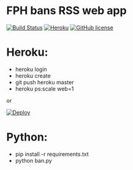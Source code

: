 FPH bans RSS web app
======
[![Build Status](https://travis-ci.com/stqism/fph_bans.svg?token=Tpv4j5YDTwy7oaWvJpJ3&branch=master)](https://travis-ci.com/stqism/fph_bans) [![Heroku](https://heroku-badge.herokuapp.com/?app=fph-bans&style=flat&svg=1)](https://fph-bans.herokuapp.com) [![GitHub license](http://img.shields.io/:license-proprietary-blue.svg)](https://github.com/stqism/fph_bans/blob/master/licence.md)


Heroku:
===
* heroku login
* heroku create
* git push heroku master
* heroku ps:scale web=1

or 

[![Deploy](https://www.herokucdn.com/deploy/button.svg)](https://heroku.com/deploy?template=https://github.com/stqism/fph_bans/tree/rss)

Python:
===
* pip install -r requirements.txt
* python ban.py

